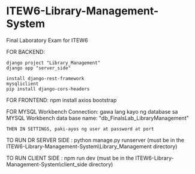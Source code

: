 # ITEW6-Library-Management-System
Final Laboratory Exam for ITEW6

FOR BACKEND:

    django project "Library_Management"
    django app "server_side"

    install django-rest-framework
    mysqliclient 
    pip install django-cors-headers

FOR FRONTEND:
    <!-- npm init vue@latest client_side (disregard for now)--> 
    npm install axios bootstrap


FOR MYSQL Workbench Connection:
    gawa lang kayo ng database sa MYSQL Workbench
    data base name: "db_FinalsLab_LibraryManagement"
    
    THEN IN SETTINGS, paki-ayos ng user at password at port



TO RUN DR SERVER SIDE : python manage.py runserver (must be in the ITEW6-Library-Management-System\Library_Management directory)

TO RUN CLIENT SIDE : npm run dev (must be in the ITEW6-Library-Management-System\client_side directory)